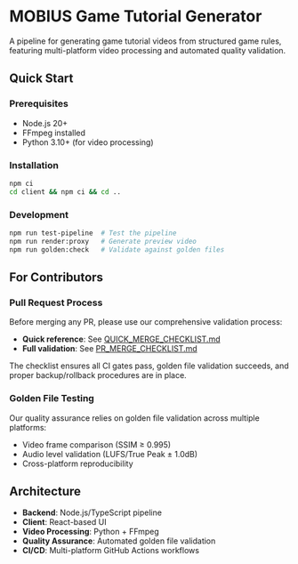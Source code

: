 # MOBIUS Game Tutorial Generator

A pipeline for generating game tutorial videos from structured game rules, featuring multi-platform video processing and automated quality validation.

## Quick Start

### Prerequisites
- Node.js 20+
- FFmpeg installed
- Python 3.10+ (for video processing)

### Installation
```bash
npm ci
cd client && npm ci && cd ..
```

### Development
```bash
npm run test-pipeline  # Test the pipeline
npm run render:proxy   # Generate preview video
npm run golden:check   # Validate against golden files
```

## For Contributors

### Pull Request Process
Before merging any PR, please use our comprehensive validation process:

- **Quick reference**: See [QUICK_MERGE_CHECKLIST.md](QUICK_MERGE_CHECKLIST.md)
- **Full validation**: See [PR_MERGE_CHECKLIST.md](PR_MERGE_CHECKLIST.md)

The checklist ensures all CI gates pass, golden file validation succeeds, and proper backup/rollback procedures are in place.

### Golden File Testing
Our quality assurance relies on golden file validation across multiple platforms:
- Video frame comparison (SSIM ≥ 0.995)
- Audio level validation (LUFS/True Peak ± 1.0dB)  
- Cross-platform reproducibility

## Architecture

- **Backend**: Node.js/TypeScript pipeline
- **Client**: React-based UI
- **Video Processing**: Python + FFmpeg
- **Quality Assurance**: Automated golden file validation
- **CI/CD**: Multi-platform GitHub Actions workflows